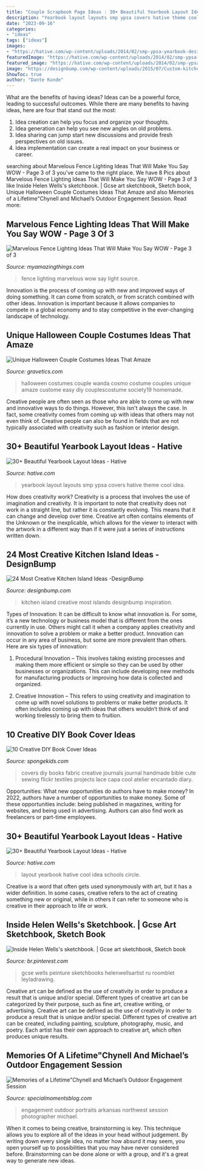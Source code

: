 ```yaml
---
title: "Couple Scrapbook Page Ideas : 30+ Beautiful Yearbook Layout Ideas"
description: "Yearbook layout layouts smp ypsa covers hative theme cool idea"
date: "2023-09-16"
categories:
- "ideas"
tags: ["ideas"]
images:
- "https://hative.com/wp-content/uploads/2014/02/smp-ypsa-yearbook-design-23.jpg"
featuredImage: "https://hative.com/wp-content/uploads/2014/02/smp-ypsa-yearbook-design-23.jpg"
featured_image: "https://hative.com/wp-content/uploads/2014/02/smp-ypsa-yearbook-design-23.jpg"
image: "https://designbump.com/wp-content/uploads/2015/07/Custom-kitchen-islands-2.jpg"
ShowToc: true
author: "Dante Kunde"
---
```



What are the benefits of having ideas?
Ideas can be a powerful force, leading to successful outcomes. While there are many benefits to having ideas, here are four that stand out the most: 
1. Idea creation can help you focus and organize your thoughts.
2. Idea generation can help you see new angles on old problems.
3. Idea sharing can jump start new discussions and provide fresh perspectives on old issues. 
4. Idea implementation can create a real impact on your business or career.

	

		
searching about Marvelous Fence Lighting Ideas That Will Make You Say WOW - Page 3 of 3 you've came to the right place. We have 8 Pics about Marvelous Fence Lighting Ideas That Will Make You Say WOW - Page 3 of 3 like Inside Helen Wells&#039;s sketchbook. | Gcse art sketchbook, Sketch book, Unique Halloween Couple Costumes Ideas That Amaze and also Memories of a Lifetime&quot;Chynell and Michael’s Outdoor Engagement Session. Read more:
		
    
## Marvelous Fence Lighting Ideas That Will Make You Say WOW - Page 3 Of 3

<img loading=lazy src="http://myamazingthings.com/wp-content/uploads/2017/03/fence-light.jpg" onerror="this.onerror=null;this.src='https://tse4.mm.bing.net/th?id=OIP.e9tRlyivnv_n67T-PgJUHAHaE8&amp;pid=15.1';" alt="Marvelous Fence Lighting Ideas That Will Make You Say WOW - Page 3 of 3">

_Source: myamazingthings.com_

>fence lighting marvelous wow say light source. 

	

Innovation is the process of coming up with new and improved ways of doing something. It can come from scratch, or from scratch combined with other ideas. Innovation is important because it allows companies to compete in a global economy and to stay competitive in the ever-changing landscape of technology.

    
## Unique Halloween Couple Costumes Ideas That Amaze

<img loading=lazy src="https://www.gravetics.com/wp-content/uploads/2017/07/Cosmo-Wanda.jpg" onerror="this.onerror=null;this.src='https://tse2.mm.bing.net/th?id=OIP.I0h7QvHLszCWIll9e2NvSAHaJ4&amp;pid=15.1';" alt="Unique Halloween Couple Costumes Ideas That Amaze">

_Source: gravetics.com_

>halloween costumes couple wanda cosmo costume couples unique amaze custome easy diy couplescostume society19 homemade. 

	

Creative people are often seen as those who are able to come up with new and innovative ways to do things. However, this isn't always the case. In fact, some creativity comes from coming up with ideas that others may not even think of. Creative people can also be found in fields that are not typically associated with creativity such as fashion or interior design.

    
## 30+ Beautiful Yearbook Layout Ideas - Hative

<img loading=lazy src="https://hative.com/wp-content/uploads/2014/02/smp-ypsa-yearbook-design-23.jpg" onerror="this.onerror=null;this.src='https://tse2.mm.bing.net/th?id=OIP.rWDs0fzHAUkFWbNEpcSCYwHaLG&amp;pid=15.1';" alt="30+ Beautiful Yearbook Layout Ideas - Hative">

_Source: hative.com_

>yearbook layout layouts smp ypsa covers hative theme cool idea. 

	

How does creativity work?
Creativity is a process that involves the use of imagination and creativity. It is important to note that creativity does not work in a straight line, but rather it is constantly evolving. This means that it can change and develop over time. Creative art often contains elements of the Unknown or the inexplicable, which allows for the viewer to interact with the artwork in a different way than if it were just a series of instructions written down.

    
## 24 Most Creative Kitchen Island Ideas -DesignBump

<img loading=lazy src="https://designbump.com/wp-content/uploads/2015/07/Custom-kitchen-islands-2.jpg" onerror="this.onerror=null;this.src='https://tse1.mm.bing.net/th?id=OIP.kKeGuDpK60zLlDYYbaaRYAHaJ3&amp;pid=15.1';" alt="24 Most Creative Kitchen Island Ideas -DesignBump">

_Source: designbump.com_

>kitchen island creative most islands designbump inspiration. 

	

Types of Innovation:
It can be difficult to know what innovation is. For some, it’s a new technology or business model that is different from the ones currently in use. Others might call it when a company applies creativity and innovation to solve a problem or make a better product. Innovation can occur in any area of business, but some are more prevalent than others. Here are six types of innovation:
1. Procedural Innovation – This involves taking existing processes and making them more efficient or simple so they can be used by other businesses or organizations. This can include developing new methods for manufacturing products or improving how data is collected and organized.

2. Creative Innovation – This refers to using creativity and imagination to come up with novel solutions to problems or make better products. It often includes coming up with ideas that others wouldn’t think of and working tirelessly to bring them to fruition.

    
## 10 Creative DIY Book Cover Ideas

<img loading=lazy src="http://spongekids.com/wp-content/uploads/2014/09/diy-book-cover-ideas/8-cute-book-covers-for-girls.jpg" onerror="this.onerror=null;this.src='https://tse1.mm.bing.net/th?id=OIP.bBygi3Keh8mPW5Fc2Dv8rwHaJ4&amp;pid=15.1';" alt="10 Creative DIY Book Cover Ideas">

_Source: spongekids.com_

>covers diy books fabric creative journals journal handmade bible cute sewing flickr textiles projects lace capa cool atelier encantado diary. 

	

Opportunities: What new opportunities do authors have to make money?
In 2022, authors have a number of opportunities to make money. Some of these opportunities include: being published in magazines, writing for websites, and being used in advertising. Authors can also find work as freelancers or part-time employees.

    
## 30+ Beautiful Yearbook Layout Ideas - Hative

<img loading=lazy src="https://hative.com/wp-content/uploads/2014/02/layout-design-for-schools-yearbook-7.jpg" onerror="this.onerror=null;this.src='https://tse1.mm.bing.net/th?id=OIP.h7QyK7w5tMW-uQN00bpb_gHaEy&amp;pid=15.1';" alt="30+ Beautiful Yearbook Layout Ideas - Hative">

_Source: hative.com_

>layout yearbook hative cool idea schools circle. 

	

Creative is a word that often gets used synonymously with art, but it has a wider definition. In some cases, creative refers to the act of creating something new or original, while in others it can refer to someone who is creative in their approach to life or work.

    
## Inside Helen Wells&#039;s Sketchbook. | Gcse Art Sketchbook, Sketch Book

<img loading=lazy src="https://i.pinimg.com/736x/19/68/f1/1968f1b91a570029f4295b72039a526d.jpg" onerror="this.onerror=null;this.src='https://tse1.mm.bing.net/th?id=OIP.aJeWIkLeT__71V-VGtUzxQAAAA&amp;pid=15.1';" alt="Inside Helen Wells&#039;s sketchbook. | Gcse art sketchbook, Sketch book">

_Source: br.pinterest.com_

>gcse wells peinture sketchbooks helenwellsartist ru roomblet leyladrawing. 

	

Creative art can be defined as the use of creativity in order to produce a result that is unique and/or special. Different types of creative art can be categorized by their purpose, such as fine art, creative writing, or advertising.
Creative art can be defined as the use of creativity in order to produce a result that is unique and/or special. Different types of creative art can be created, including painting, sculpture, photography, music, and poetry. Each artist has their own approach to creative art, which often produces unique results.

    
## Memories Of A Lifetime&quot;Chynell And Michael’s Outdoor Engagement Session

<img loading=lazy src="http://specialmomentsblog.com/wp-content/uploads/2014/02/Southern-Engagement-Portraits-Outdoor-Engagement-Ideas-Outdoor-Engagement-Pictures_0003.jpg" onerror="this.onerror=null;this.src='https://tse1.mm.bing.net/th?id=OIP.hSF__l526RzGnsD9UpkDpwHaLF&amp;pid=15.1';" alt="Memories of a Lifetime&quot;Chynell and Michael’s Outdoor Engagement Session">

_Source: specialmomentsblog.com_

>engagement outdoor portraits arkansas northwest session photographer michael. 

	

When it comes to being creative, brainstorming is key. This technique allows you to explore all of the ideas in your head without judgement. By writing down every single idea, no matter how absurd it may seem, you open yourself up to possibilities that you may have never considered before. Brainstorming can be done alone or with a group, and it's a great way to generate new ideas.

